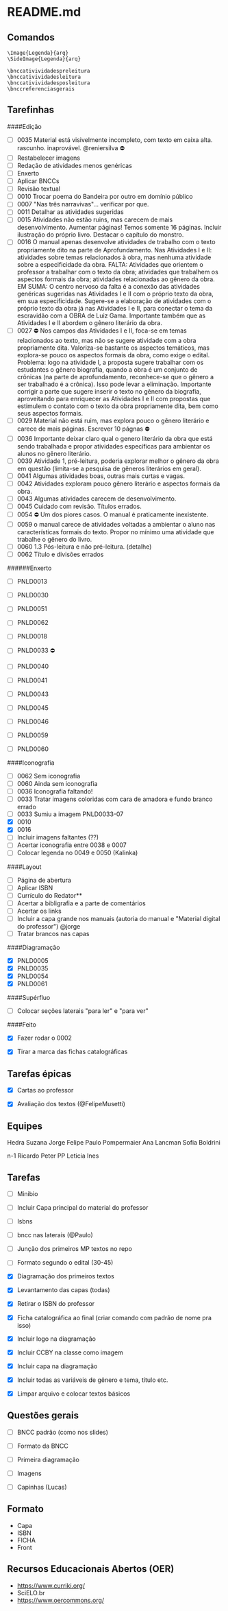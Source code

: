 README.md
======


Comandos
--------

```
\Image{Legenda}{arq}
\SideImage{Legenda}{arq}

\bnccativividadespreleitura
\bnccativividadesleitura
\bnccativividadesposleitura
\bnccreferenciasgerais
```

Tarefinhas
----------

####Edição
- [ ] 0035 Material está visivelmente incompleto, com texto em caixa alta. rascunho. inaprovável. @reniersilva ⛔
- [ ] Restabelecer imagens
- [ ] Redação de atividades menos genéricas
- [ ] Enxerto 
- [ ] Aplicar BNCCs 
- [ ] Revisão textual
- [ ] 0010 Trocar poema do Bandeira por outro em domínio público
- [ ] 0007 "Nas três narravivas"... verificar por que.
- [ ] 0011 Detalhar as atividades sugeridas
- [ ] 0015 Atividades não estão ruins, mas carecem de mais desenvolvimento. Aumentar páginas! Temos somente 16 páginas. Incluir ilustração do próprio livro. Destacar o capítulo do monstro.
- [ ] 0016 O manual apenas desenvolve atividades de trabalho com o texto propriamente dito na parte de Aprofundamento. Nas Atividades I e II: atividades sobre temas relacionados à obra, mas nenhuma atividade sobre a especificidade da obra. FALTA: Atividades que orientem o professor a trabalhar com o texto da obra; atividades que trabalhem os aspectos formais da obra; atividades relacionadas ao gênero da obra. EM SUMA: O centro nervoso da falta é a conexão das atividades genéricas sugeridas nas Atividades I e II com o próprio texto da obra, em sua especificidade. Sugere-se a elaboração de atividades com o próprio texto da obra já nas Atividades I e II, para conectar o tema da escravidão com a OBRA de Luiz Gama. Importante também que as Atividades I e II abordem o gênero literário da obra.
- [ ] 0027 ⛔ Nos campos das Atividades I e II, foca-se em temas relacionados ao texto, mas não se sugere atividade com a obra propriamente dita. Valoriza-se bastante os aspectos temáticos, mas explora-se pouco os aspectos formais da obra, como exige o edital. Problema: logo na atividade I, a proposta sugere trabalhar com os estudantes o gênero biografia, quando a obra é um conjunto de crônicas (na parte de aprofundamento, reconhece-se que o gênero a ser trabalhado é a crônica). Isso pode levar a eliminação. Importante corrigir a parte que sugere inserir o texto no gênero da biografia, aproveitando para enriquecer as Atividades I e II com propostas que estimulem o contato com o texto da obra propriamente dita, bem como seus aspectos formais.
- [ ] 0029 Material não está ruim, mas explora pouco o gênero literário e carece de mais páginas. Escrever 10 págnas ⛔
- [ ] 0036 Importante deixar claro qual o genero literário da obra que está sendo trabalhada e propor atividades específicas para ambientar os alunos no gênero literário.
- [ ] 0039 Atividade 1, pré-leitura, poderia explorar melhor o gênero da obra em questão (limita-se a pesquisa de gêneros literários em geral).
- [ ] 0041 Algumas atividades boas, outras mais curtas e vagas.
- [ ] 0042 Atividades exploram pouco gênero literário e aspectos formais da obra.
- [ ] 0043 Algumas atividades carecem de desenvolvimento.
- [ ] 0045 Cuidado com revisão. Títulos errados. 
- [ ] 0054 ⛔ Um dos piores casos. O manual é praticamente inexistente. 
- [ ] 0059 o manual carece de atividades voltadas a ambientar o aluno nas características formais do texto. Propor no mínimo uma atividade que trabalhe o gênero do livro.
- [ ] 0060 1.3 Pós-leitura e não pré-leitura. (detalhe)
- [ ] 0062 Título e divisões errados

######Enxerto

- [ ] PNLD0013
- [ ] PNLD0030
- [ ] PNLD0051
- [ ] PNLD0062
- [ ] PNLD0018
- [ ] PNLD0033 ⛔
- [ ] PNLD0040 
- [ ] PNLD0041
- [ ] PNLD0043
- [ ] PNLD0045
- [ ] PNLD0046
- [ ] PNLD0059
- [ ] PNLD0060



####Iconografia
- [ ] 0062 Sem iconografia
- [ ] 0060 Ainda sem iconografia
- [ ] 0036 Iconografia faltando! 
- [ ] 0033 Tratar imagens coloridas com cara de amadora e fundo branco errado
- [ ] 0033 Sumiu a imagem PNLD0033-07
- [x] 0010
- [x] 0016
- [ ] Incluir imagens faltantes (??)
- [ ] Acertar iconografia entre 0038 e 0007
- [ ] Colocar legenda no 0049 e 0050 (Kalinka)

####Layout
- [ ] Página de abertura
- [ ] Aplicar ISBN 
- [ ] Currículo do Redator**
- [ ] Acertar a bibligrafia e a parte de comentários
- [ ] Acertar os links 
- [ ] Incluir a capa grande nos manuais (autoria do manual e "Material digital do professor") @jorge
- [ ] Tratar brancos nas capas

####Diagramação
- [x] PNLD0005
- [x] PNLD0035
- [x] PNLD0054
- [x] PNLD0061

####Supérfluo
- [ ] Colocar seções laterais "para ler" e "para ver"

####Feito
- [x] Fazer rodar o 0002
- [x] Tirar a marca das fichas catalográficas


Tarefas épicas
--------------
- [x] Cartas ao professor
- [x] Avaliação dos textos (@FelipeMusetti)


Equipes
-------

Hedra
	Suzana
	Jorge
	Felipe
	Paulo Pompermaier
	Ana Lancman
	Sofia Boldrini

n-1
	Ricardo
	Peter PP
	Leticia
	Ines


Tarefas
-------

- [ ] Minibio
- [ ] Incluir Capa principal do material do professor
- [ ] Isbns
- [ ] bncc nas laterais (@Paulo)
- [ ] Junção dos primeiros MP textos no repo
- [ ] Formato segundo o edital (30-45) 
- [X] Diagramação dos primeiros textos
- [X] Levantamento das capas (todas)
- [X] Retirar o ISBN do professor
- [X] Ficha catalográfica ao final (criar comando com padrão de nome pra isso)
- [X] Incluir logo na diagramação
- [X] Incluir CCBY na classe como imagem
- [X] Incluir capa na diagramação
- [X] Incluir todas as variáveis de gênero e tema, título etc. 
- [X] Limpar arquivo e colocar textos básicos 


Questões gerais
---------------

- [ ] BNCC padrão (como nos slides)
- [ ] Formato da BNCC
- [ ] Primeira diagramação
- [ ] Imagens 
- [ ] Capinhas (Lucas)



Formato
-------

* Capa 
* ISBN
* FICHA
* Front


Recursos Educacionais Abertos (OER)
-----------------------------
* https://www.curriki.org/
* SciELO.br
* https://www.oercommons.org/


